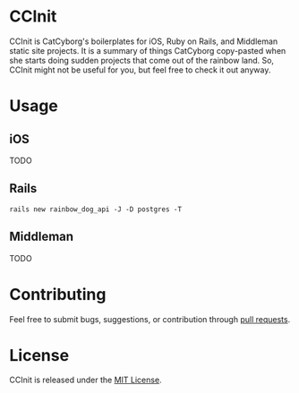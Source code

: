 # CCInit

CCInit is CatCyborg's boilerplates for iOS, Ruby on Rails, and Middleman static site projects. It is a summary of things CatCyborg copy-pasted when she starts doing sudden projects that come out of the rainbow land. So, CCInit might not be useful for you, but feel free to check it out anyway.

# Usage

## iOS

TODO

## Rails

```
rails new rainbow_dog_api -J -D postgres -T
```

## Middleman

TODO


# Contributing

Feel free to submit bugs, suggestions, or contribution through [pull requests](https://github.com/catcyborg/CCInit/pulls).

# License

CCInit is released under the [MIT License](http://opensource.org/licenses/MIT).
